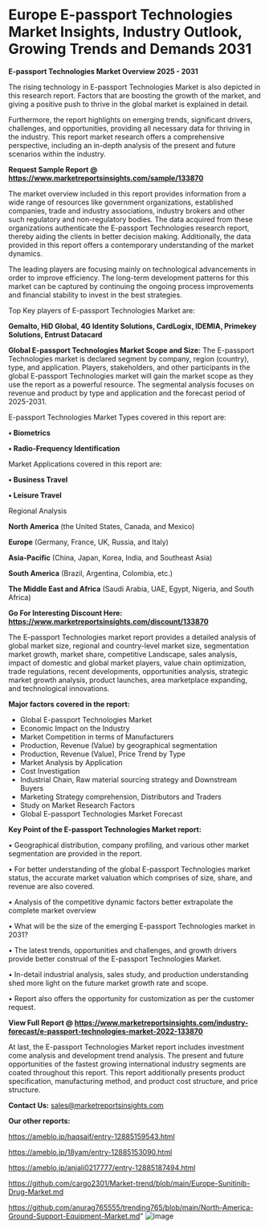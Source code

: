 # Europe E-passport Technologies Market Insights, Industry Outlook, Growing Trends and Demands 2031

<Strong> E-passport Technologies Market Overview 2025 - 2031</strong>

The rising technology in E-passport Technologies Market is also depicted in this research report. Factors that are boosting the growth of the market, and giving a positive push to thrive in the global market is explained in detail.

Furthermore, the report highlights on emerging trends, significant drivers, challenges, and opportunities, providing all necessary data for thriving in the industry. This report market research offers a comprehensive perspective, including an in-depth analysis of the present and future scenarios within the industry.

<strong>Request Sample Report @ <a href=https://www.marketreportsinsights.com/sample/133870>https://www.marketreportsinsights.com/sample/133870</a></strong>

The market overview included in this report provides information from a wide range of resources like government organizations, established companies, trade and industry associations, industry brokers and other such regulatory and non-regulatory bodies. The data acquired from these organizations authenticate the E-passport Technologies research report, thereby aiding the clients in better decision making. Additionally, the data provided in this report offers a contemporary understanding of the market dynamics.

The leading players are focusing mainly on technological advancements in order to improve efficiency. The long-term development patterns for this market can be captured by continuing the ongoing process improvements and financial stability to invest in the best strategies.

Top Key players of E-passport Technologies Market are:

<strong>Gemalto, HiD Global, 4G Identity Solutions, CardLogix, IDEMIA, Primekey Solutions, Entrust Datacard</strong>

<strong><b>Global E-passport Technologies Market Scope and Size:</b></strong>
The E-passport Technologies market is declared segment by company, region (country), type, and application. Players, stakeholders, and other participants in the global E-passport Technologies market will gain the market scope as they use the report as a powerful resource. The segmental analysis focuses on revenue and product by type and application and the forecast period of 2025-2031.

E-passport Technologies Market Types covered in this report are:

<strong>• Biometrics

• Radio-Frequency Identification</strong>

Market Applications covered in this report are:

<strong>• Business Travel

• Leisure Travel</strong> 

Regional Analysis

<strong>North America</strong> (the United States, Canada, and Mexico)

<strong>Europe</strong> (Germany, France, UK, Russia, and Italy)

<strong>Asia-Pacific</strong> (China, Japan, Korea, India, and Southeast Asia)

<strong>South America</strong> (Brazil, Argentina, Colombia, etc.)

<strong>The Middle East and Africa</strong> (Saudi Arabia, UAE, Egypt, Nigeria, and South Africa)

<strong>Go For Interesting Discount Here: <a href=https://www.marketreportsinsights.com/discount/133870>https://www.marketreportsinsights.com/discount/133870</a></strong>

The E-passport Technologies market report provides a detailed analysis of global market size, regional and country-level market size, segmentation market growth, market share, competitive Landscape, sales analysis, impact of domestic and global market players, value chain optimization, trade regulations, recent developments, opportunities analysis, strategic market growth analysis, product launches, area marketplace expanding, and technological innovations.

<strong><b>Major factors covered in the report:</b></strong>
<ul>
  <li>Global E-passport Technologies Market </li>
  <li>Economic Impact on the Industry</li>
  <li>Market Competition in terms of Manufacturers</li>
  <li>Production, Revenue (Value) by geographical segmentation</li>
  <li>Production, Revenue (Value), Price Trend by Type</li>
  <li>Market Analysis by Application</li>
  <li>Cost Investigation</li>
  <li>Industrial Chain, Raw material sourcing strategy and Downstream Buyers</li>
  <li>Marketing Strategy comprehension, Distributors and Traders</li>
  <li>Study on Market Research Factors</li>
  <li>Global E-passport Technologies Market Forecast</li>
</ul>

<strong><b>Key Point of the E-passport Technologies Market report:</b></strong>

• Geographical distribution, company profiling, and various other market segmentation are provided in the report.

• For better understanding of the global E-passport Technologies market status, the accurate market valuation which comprises of size, share, and revenue are also covered.

• Analysis of the competitive dynamic factors better extrapolate the complete market overview

• What will be the size of the emerging E-passport Technologies market in 2031?

• The latest trends, opportunities and challenges, and growth drivers provide better construal of the E-passport Technologies Market.

• In-detail industrial analysis, sales study, and production understanding shed more light on the future market growth rate and scope.

• Report also offers the opportunity for customization as per the customer request.

<strong><b>View Full Report @ <a href=https://www.marketreportsinsights.com/industry-forecast/e-passport-technologies-market-2022-133870>https://www.marketreportsinsights.com/industry-forecast/e-passport-technologies-market-2022-133870</a></b></strong>


At last, the E-passport Technologies Market report includes investment come analysis and development trend analysis. The present and future opportunities of the fastest growing international industry segments are coated throughout this report. This report additionally presents product specification, manufacturing method, and product cost structure, and price structure.

<strong>Contact Us:</strong>
sales@marketreportsinsights.com

<strong>Our other reports:</strong>

<a href=https://ameblo.jp/haqsaif/entry-12885159543.html>https://ameblo.jp/haqsaif/entry-12885159543.html</a>

<a href=https://ameblo.jp/18yam/entry-12885153090.html>https://ameblo.jp/18yam/entry-12885153090.html</a>

<a href=https://ameblo.jp/anjali0217777/entry-12885187494.html>https://ameblo.jp/anjali0217777/entry-12885187494.html</a>

<a href=https://github.com/cargo2301/Market-trend/blob/main/Europe-Sunitinib-Drug-Market.md>https://github.com/cargo2301/Market-trend/blob/main/Europe-Sunitinib-Drug-Market.md</a>

<a href=https://github.com/anurag765555/trending765/blob/main/North-America-Ground-Support-Equipment-Market.md>https://github.com/anurag765555/trending765/blob/main/North-America-Ground-Support-Equipment-Market.md</a>"
![image](https://github.com/user-attachments/assets/8a02693b-8ea6-4312-ba0b-44eab6e85c45)
